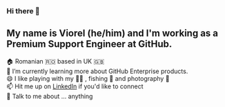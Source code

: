 ### Hi there 👋

## My name is Viorel (he/him) and I'm working as a Premium Support Engineer at GitHub.<br>



🏠 Romanian 🇷🇴 based in UK 🇬🇧 <br>
🌱 I’m currently learning more about GitHub Enterprise products.<br>
😄 I like playing with my  👧👧 ,  fishing 🎣 and photography 📸<br>
📫 Hit me up on <a href="https://www.linkedin.com/in/viorel-rudareanu-4639b08/" target="_blank">LinkedIn</a> if you'd like to connect<br>
💬 Talk to me about ... anything<br>
